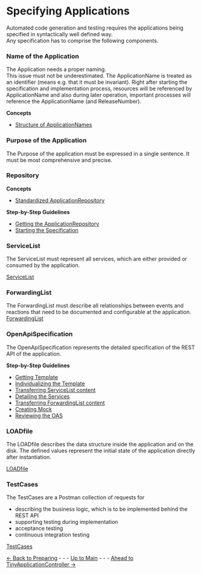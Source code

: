 # Specifying Applications

Automated code generation and testing requires the applications being specified in syntactically well defined way.  
Any specification has to comprise the following components.

### Name of the Application

The Application needs a proper naming.  
This issue must not be underestimated. The ApplicationName is treated as an identifier (means e.g. that it must be invariant). Right after starting the specification and implementation process, resources will be referenced by ApplicationName and also during later operation, important processes will reference the ApplicationName (and ReleaseNumber).

**Concepts**
* [Structure of ApplicationNames](./StructureOfApplicationNames/StructureOfApplicationNames.md)

### Purpose of the Application

The Purpose of the application must be expressed in a single sentence. It must be most comprehensive and precise.

### Repository

**Concepts**
* [Standardized ApplicationRepository](./StandardizedApplicationRepository/StandardizedApplicationRepository.md)

**Step-by-Step Guidelines**
* [Getting the ApplicationRepository](./GettingApplicationRepository/GettingApplicationRepository.md)
* [Starting the Specification](./StartingToSpecify/StartingToSpecify.md)


### ServiceList

The ServiceList must represent all services, which are either provided or consumed by the application.

[ServiceList](./ServiceList/ServiceList.md)

### ForwardingList

The ForwardingList must describe all relationships between events and reactions that need to be documented and configurable at the application.
[ForwardingList](./ForwardingList/ForwardingList.md)

### OpenApiSpecification

The OpenApiSpecification represents the detailed specification of the REST API of the application.

**Step-by-Step Guidelines**
* [Getting Template](./GettingOasTemplate/GettingOasTemplate.md)
* [Individualizing the Template](./IndividualizingOasTemplate/IndividualizingOasTemplate.md)
* [Transferring ServiceList content](./TransferringServiceList/TransferringServiceList.md)
* [Detailing the Services](./DetailingServices/DetailingServices.md)
* [Transferring ForwardingList content](./TransferringForwardingList/TransferringForwardingList.md)
* [Creating Mock](./CreatingMock/CreatingMock.md)
* [Reviewing the OAS](./ReviewingOas/ReviewingOas.md)

### LOADfile

The LOADfile describes the data structure inside the application and on the disk. The defined values represent the initial state of the application directly after instantiation.

[LOADfile](./LoadFile/LoadFile.md)

### TestCases

The TestCases are a Postman collection of requests for 
  * describing the business logic, which is to be implemented behind the REST API
  * supporting testing during implementation
  * acceptance testing
  * continuous integration testing

  [TestCases](./TestCases/TestCases.md)





  [<- Back to Preparing](../PreparingSpecifying/PreparingSpecifying.md) - - - [Up to Main](../Main.md) - - - [Ahead to TinyApplicationController ->](../TinyApplicationController/TinyApplicationController.md)

